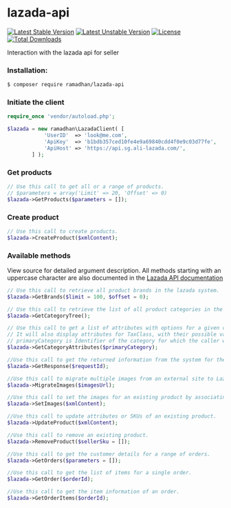 # lazada-api

[![Latest Stable Version](https://poser.pugx.org/ramadhan/lazada-api/v/stable)](https://packagist.org/packages/ramadhan/lazada-api) [![Latest Unstable Version](https://poser.pugx.org/ramadhan/lazada-api/v/unstable)](https://packagist.org/packages/ramadhan/lazada-api) [![License](https://poser.pugx.org/ramadhan/lazada-api/license)](https://packagist.org/packages/ramadhan/lazada-api) [![Total Downloads](https://poser.pugx.org/ramadhan/lazada-api/downloads)](https://packagist.org/packages/ramadhan/lazada-api)

Interaction with the lazada api for seller

### Installation:
```bash
$ composer require ramadhan/lazada-api
```

### Initiate the client
```php
require_once 'vendor/autoload.php';

$lazada = new ramadhan\LazadaClient( [
			'UserID'  => 'look@me.com',
			'ApiKey'  => 'b1bdb357ced10fe4e9a69840cdd4f0e9c03d77fe',
			'ApiHost' => 'https://api.sg.ali-lazada.com/',
		] );
```

### Get products
```php
// Use this call to get all or a range of products.
// $parameters = array('Limit' => 20, 'Offset' => 0)
$lazada->GetProducts($parameters = []);
```

### Create product
```php
// Use this call to create products.
$lazada->CreateProduct($xmlContent);
```

### Available methods
View source for detailed argument description.
All methods starting with an uppercase character are also documented in the [Lazada API documentation](https://lazada-sellercenter.readme.io/)

```php
// Use this call to retrieve all product brands in the lazada system.
$lazada->GetBrands($limit = 100, $offset = 0);

// Use this call to retrieve the list of all product categories in the lazada system.
$lazada->GetCategoryTree();

// Use this call to get a list of attributes with options for a given category. 
// It will also display attributes for TaxClass, with their possible values listed as options.
// primaryCategory is Identifier of the category for which the caller wants the list of attributes.
$lazada->GetCategoryAttributes($primaryCategory);

//Use this call to get the returned information from the system for the UploadImages and MigrateImages API.
$lazada->GetResponse($requestId);

//Use this call to migrate multiple images from an external site to Lazada site
$lazada->MigrateImages($imagesUrl);

//Use this call to set the images for an existing product by associating one or more image URLs with it
$lazada->SetImages($xmlContent);

//Use this call to update attributes or SKUs of an existing product.
$lazada->UpdateProduct($xmlContent);

//Use this call to remove an existing product.
$lazada->RemoveProduct($sellerSku = []);

//Use this call to get the customer details for a range of orders.
$lazada->GetOrders($parameters = []);

//Use this call to get the list of items for a single order.
$lazada->GetOrder($orderId);

//Use this call to get the item information of an order.
$lazada->GetOrderItems($orderId);




```